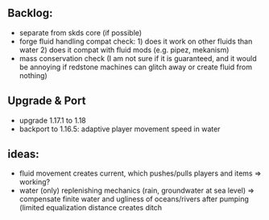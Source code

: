 ## Backlog:
- separate from skds core (if possible)
- forge fluid handling compat check: 1) does it work on other fluids than water 2) does it compat with fluid mods (e.g. pipez, mekanism)
- mass conservation check (I am not sure if it is guaranteed, and it would be annoying if redstone machines can glitch away or create fluid from nothing)

## Upgrade & Port
- upgrade 1.17.1 to 1.18
- backport to 1.16.5: adaptive player movement speed in water 

## ideas:
- fluid movement creates current, which pushes/pulls players and items => working?
- water (only) replenishing mechanics (rain, groundwater at sea level) => compensate finite water and ugliness of oceans/rivers after pumping (limited equalization distance creates ditch

